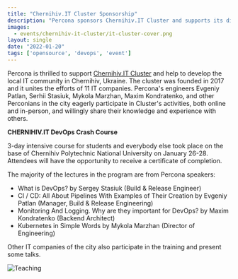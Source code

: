 ```yaml
---
title: "Chernihiv.IT Cluster Sponsorship"
description: "Percona sponsors Chernihiv.IT Cluster and supports its different activities in the city. The members of the cluster are companies of the city that work in different directions: creation of e-commerce solutions, automation of business processes, creation of websites, development of products and solutions for business."
images:
  - events/chernihiv-it-cluster/it-cluster-cover.png
layout: single
date: "2022-01-20"
tags: ['opensource', 'devops', 'event']
---
```


Percona is thrilled to support [Chernihiv.IT Cluster](https://www.chernihiv.it/) and help to develop the local IT community in Chernihiv, Ukraine. The cluster was founded in 2017 and it unites the efforts of 11 IT companies. Percona's engineers Evgeniy Patlan, Serhii Stasiuk, Mykola Marzhan, Maxim Kondratenko, and other Perconians in the city eagerly participate in Cluster's activities, both online and in-person, and willingly share their knowledge and experience with others.

**CHERNIHIV.IT DevOps Crash Course**

3-day intensive course for students and everybody else took place on the base of Chernihiv Polytechnic National University on January 26-28. Attendees will have the opportunity to receive a certificate of completion.

The majority of the lectures in the program are from Percona speakers:

* What is DevOps? by Sergey Stasiuk (Build & Release Engineer)
* CI / CD: All About Pipelines With Examples of Their Creation by Evgeniy Patlan (Manager, Build & Release Engineering)
* Monitoring And Logging. Why are they important for DevOps? by Maxim Kondratenko (Backend Architect)
* Kubernetes in Simple Words by Mykola Marzhan (Director of Engineering)

Other IT companies of the city also participate in the training and present some talks.

![Teaching](/events/chernihiv-it-cluster/teaching.jpg)